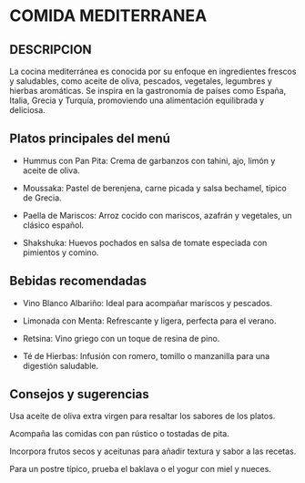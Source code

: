 # COMIDA MEDITERRANEA

## DESCRIPCION
La cocina mediterránea es conocida por su enfoque en ingredientes frescos y saludables, como aceite de oliva, pescados, vegetales, legumbres y hierbas aromáticas. Se inspira en la gastronomía de países como España, Italia, Grecia y Turquía, promoviendo una alimentación equilibrada y deliciosa.

## Platos principales del menú

- Hummus con Pan Pita: Crema de garbanzos con tahini, ajo, limón y aceite de oliva.

- Moussaka: Pastel de berenjena, carne picada y salsa bechamel, típico de Grecia.

- Paella de Mariscos: Arroz cocido con mariscos, azafrán y vegetales, un clásico español.

- Shakshuka: Huevos pochados en salsa de tomate especiada con pimientos y comino.

## Bebidas recomendadas

- Vino Blanco Albariño: Ideal para acompañar mariscos y pescados.

- Limonada con Menta: Refrescante y ligera, perfecta para el verano.

- Retsina: Vino griego con un toque de resina de pino.

- Té de Hierbas: Infusión con romero, tomillo o manzanilla para una digestión saludable.

## Consejos y sugerencias

Usa aceite de oliva extra virgen para resaltar los sabores de los platos.

Acompaña las comidas con pan rústico o tostadas de pita.

Incorpora frutos secos y aceitunas para añadir textura y sabor a las recetas.

Para un postre típico, prueba el baklava o el yogur con miel y nueces.

